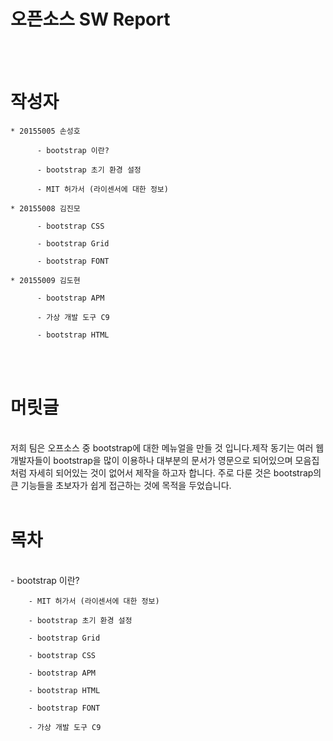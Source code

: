 ﻿
 # 오픈소스 SW Report
 
</br>
</br>

#   작성자


    * 20155005 손성호

          - bootstrap 이란?

          - bootstrap 초기 환경 설정

          - MIT 허가서 (라이센서에 대한 정보)

    * 20155008 김진모

          - bootstrap CSS

          - bootstrap Grid

          - bootstrap FONT

    * 20155009 김도현

          - bootstrap APM

          - 가상 개발 도구 C9

          - bootstrap HTML

 </br>
 </br>

#   머릿글
</br>
        저희 팀은 오프소스 중 bootstrap에 대한 메뉴얼을 만들 것 입니다.제작 동기는 여러 웹 개발자들이 bootstrap을 많이 이용하나 대부분의 문서가 영문으로 되어있으며 모음집처럼 자세히 되어있는 것이 없어서 제작을 하고자 합니다. 주로 다룬 것은 bootstrap의 큰 기능들을 초보자가 쉽게 접근하는 것에 목적을 두었습니다.

</br>
</br>
    
#   목차
</br>
        - bootstrap 이란?

        - MIT 허가서 (라이센서에 대한 정보)

        - bootstrap 초기 환경 설정

        - bootstrap Grid

        - bootstrap CSS
        
        - bootstrap APM
        
        - bootstrap HTML
        
        - bootstrap FONT 
        
        - 가상 개발 도구 C9 

        
    